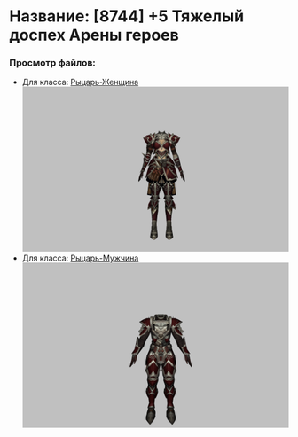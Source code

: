 # Название: [8744] +5 Тяжелый доспех Арены героев

### Просмотр файлов:
- Для класса: [Рыцарь-Женщина](Рыцарь-Женщина)
![p010031.png](Рыцарь-Женщина/p010031.png)
- Для класса: [Рыцарь-Мужчина](Рыцарь-Мужчина)
![p000031.png](Рыцарь-Мужчина/p000031.png)
